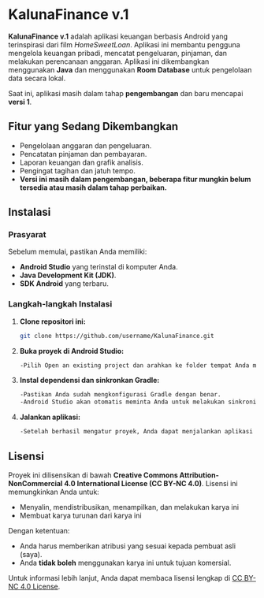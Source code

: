 # KalunaFinance v.1

**KalunaFinance v.1** adalah aplikasi keuangan berbasis Android yang terinspirasi dari film *HomeSweetLoan*. Aplikasi ini membantu pengguna mengelola keuangan pribadi, mencatat pengeluaran, pinjaman, dan melakukan perencanaan anggaran. Aplikasi ini dikembangkan menggunakan **Java** dan menggunakan **Room Database** untuk pengelolaan data secara lokal.

Saat ini, aplikasi masih dalam tahap **pengembangan** dan baru mencapai **versi 1**.

## Fitur yang Sedang Dikembangkan

- Pengelolaan anggaran dan pengeluaran.
- Pencatatan pinjaman dan pembayaran.
- Laporan keuangan dan grafik analisis.
- Pengingat tagihan dan jatuh tempo.
- **Versi ini masih dalam pengembangan, beberapa fitur mungkin belum tersedia atau masih dalam tahap perbaikan.**

## Instalasi

### Prasyarat
Sebelum memulai, pastikan Anda memiliki:
- **Android Studio** yang terinstal di komputer Anda.
- **Java Development Kit (JDK)**.
- **SDK Android** yang terbaru.

### Langkah-langkah Instalasi

1. **Clone repositori ini:**
   ```bash
   git clone https://github.com/username/KalunaFinance.git
2. **Buka proyek di Android Studio:**
   ```bash
   -Pilih Open an existing project dan arahkan ke folder tempat Anda meng-clone repositori ini.
3. **Instal dependensi dan sinkronkan Gradle:**
   ```bash
   -Pastikan Anda sudah mengkonfigurasi Gradle dengan benar.
   -Android Studio akan otomatis meminta Anda untuk melakukan sinkronisasi jika ada perubahan pada file Gradle.
4. **Jalankan aplikasi:**
   ```bash
   -Setelah berhasil mengatur proyek, Anda dapat menjalankan aplikasi pada emulator Android atau perangkat Android fisik dengan mengklik tombol Run di Android Studio.


## Lisensi

Proyek ini dilisensikan di bawah **Creative Commons Attribution-NonCommercial 4.0 International License (CC BY-NC 4.0)**. Lisensi ini memungkinkan Anda untuk:

- Menyalin, mendistribusikan, menampilkan, dan melakukan karya ini
- Membuat karya turunan dari karya ini

Dengan ketentuan:
- Anda harus memberikan atribusi yang sesuai kepada pembuat asli (saya).
- Anda **tidak boleh** menggunakan karya ini untuk tujuan komersial.

Untuk informasi lebih lanjut, Anda dapat membaca lisensi lengkap di [CC BY-NC 4.0 License](https://creativecommons.org/licenses/by-nc/4.0/).
